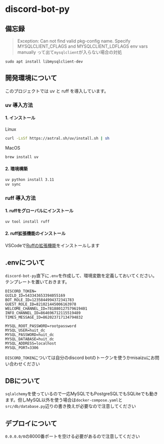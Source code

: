 # discord-bot-py
## 備忘録
> Exception: Can not find valid pkg-config name.
> Specify MYSQLCLIENT_CFLAGS and MYSQLCLIENT_LDFLAGS env vars manually
って出て`mysqlclient`が入らない場合の対処
```
sudo apt install libmysqlclient-dev
```

## 開発環境について
このプロジェクトでは uv と ruff を導入しています。

### uv 導入方法

#### 1. インストール
Linux
```bash
curl -LsSf https://astral.sh/uv/install.sh | sh
```

MacOS
```bash
brew install uv
```

#### 2. 環境構築
```bash
uv python install 3.11
uv sync
```

### ruff 導入方法

#### 1. ruffをグローバルにインストール
```bash
uv tool install ruff
```

#### 2. ruff拡張機能のインストール
VSCodeで[Ruffの拡張機能](https://marketplace.visualstudio.com/items/?itemName=charliermarsh.ruff)をインストールします

## .envについて
`discord-bot-py`直下に`.env`を作成して、環境変数を定義しておいてください。テンプレートを置いておきます。
```
DISCORD_TOKEN=
GUILD_ID=543343653394055169
BOT_ROLE_ID=1235844994372341783
GUEST_ROLE_ID=821021445006163978
WELCOME_CHANNEL_ID=781880127579619401
INFO_CHANNEL_ID=864696712115519489
TIMES_MESSAGE_ID=862023717134794832

MYSQL_ROOT_PASSWORD=rootpassword
MYSQL_USER=huit_dc
MYSQL_PASSWORD=huit_dc
MYSQL_DATABASE=huit_dc
MYSQL_ADDRESS=localhost
MYSQL_PORT=3306
```

`DISCORD_TOKEN`については自分のdiscord botのトークンを使うかmisaizuにお問い合わせください

## DBについて
`sqlalchemy`を使っているので一応MySQLでもPostgreSQLでもSQLiteでも動きます。但しMySQL以外を使う場合は`docker-compose.yaml`と`src/db/database.py`辺りの書き換えが必要なので注意してください

## デプロイについて
`0.0.0.0/0`の8000番ポートを空ける必要があるので注意してください
